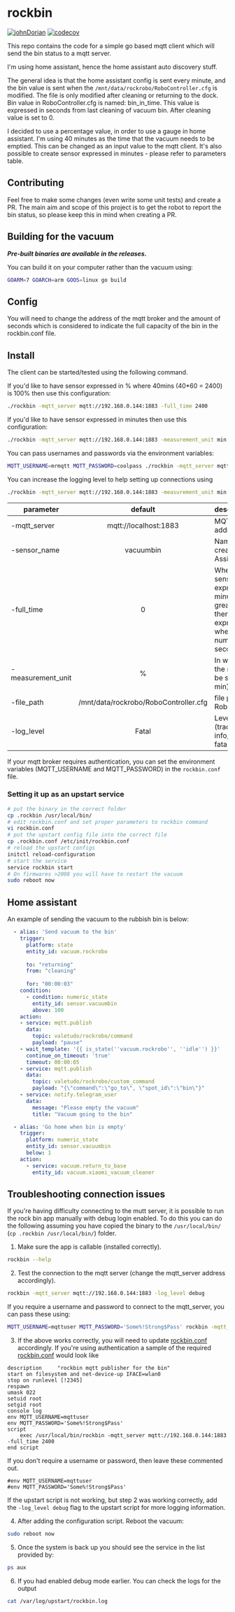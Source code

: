 # rockbin

[![johnDorian](https://circleci.com/gh/johnDorian/rockbin.svg?style=shield)](https://circleci.com/gh/johnDorian/rockbin) [![codecov](https://codecov.io/gh/johnDorian/rockbin/branch/master/graph/badge.svg)](https://codecov.io/gh/johnDorian/rockbin)

This repo contains the code for a simple go based mqtt client which will send the bin status to a mqtt server. 

I'm using home assistant, hence the home assistant auto discovery stuff.

The general idea is that the home assistant config is sent every minute, and the bin value is sent when the `/mnt/data/rockrobo/RoboController.cfg` is modified. The file is only modified after cleaning or returning to the dock. Bin value in RoboController.cfg is named: bin_in_time. This value is expressed in seconds from last cleaning of vacuum bin. After cleaning value is set to 0.

I decided to use a percentage value, in order to use a gauge in home assistant. I'm using 40 minutes as the time that the vacuum needs to be emptied. This can be changed as an input value to the mqtt client. 
It's also possible to create sensor expressed in minutes - please refer to parameters table.


## Contributing

Feel free to make some changes (even write some unit tests) and create a PR. The main aim and scope of this project is to get the robot to report the bin status, so please keep this in mind when creating a PR. 

## Building for the vacuum

***Pre-built binaries are available in the releases.***

You can build it on your computer rather than the vacuum using: 

```bash 
GOARM=7 GOARCH=arm GOOS=linux go build 
```

## Config

You will need to change the address of the mqtt broker and the amount of seconds which is considered to indicate the full capacity of the bin in the rockbin.conf file.

## Install

The client can be started/tested using the following command. 

If you'd like to have sensor expressed in % where 40mins (40*60 = 2400) is 100% then use this configuration:
```bash
./rockbin -mqtt_server mqtt://192.168.0.144:1883 -full_time 2400
```
If you'd like to have sensor expressed in minutes then use this configuration:
```bash
./rockbin -mqtt_server mqtt://192.168.0.144:1883 -measurement_unit min
```
You can pass usernames and passwords via the environment variables: 
```bash
MQTT_USERNAME=mrmqtt MQTT_PASSWORD=coolpass ./rockbin -mqtt_server mqtt://192.168.0.144:1883 -measurement_unit min
```
You can increase the logging level to help setting up connections using 
```bash
./rockbin -mqtt_server mqtt://192.168.0.144:1883 -measurement_unit min -log_level debug
```



|parameter|default|description|
|---------|:-----:|:----------|
|-mqtt_server     |mqtt://localhost:1883|MQTT server address|
|-sensor_name|vacuumbin|Name of sensor created in Home Assistant.|
|-full_time|0|When 0 then sensor is expressed in minutes. When greater than 0 then sensor is expressed in % where full_time is number of seconds in 100%.| 
|-measurement_unit|%|In what unit should the measurement be sent (%, sec, min)|
|-file_path|/mnt/data/rockrobo/RoboController.cfg|file path of RoboController.cfg|
|-log_level|Fatal|Level of logging (trace, debug, info, warn, error, fatal, panic).|

        
If your mqtt broker requires authentication, you can set the environment variables (MQTT_USERNAME and MQTT_PASSWORD) in the `rockbin.conf` file. 

### Setting it up as an upstart service


```bash
# put the binary in the correct folder
cp .rockbin /usr/local/bin/
# edit rockbin.conf and set proper parameters to rockbin command
vi rockbin.conf
# put the upstart config file into the correct file
cp .rockbin.conf /etc/init/rockbin.conf
# reload the upstart configs
initctl reload-configuration
# start the service
service rockbin start
# On firmwares >2008 you will have to restart the vacuum
sudo reboot now
```

## Home assistant 
An example of sending the vacuum to the rubbish bin is below: 

```yaml
  - alias: 'Send vacuum to the bin'
    trigger: 
      platform: state
      entity_id: vacuum.rockrobo
      
      to: "returning"
      from: "cleaning"
      
      for: "00:00:03"
    condition:
      - condition: numeric_state
        entity_id: sensor.vacuumbin
        above: 100
    action: 
    - service: mqtt.publish
      data: 
        topic: valetudo/rockrobo/command
        payload: "pause"
    - wait_template: '{{ is_state(''vacuum.rockrobo'', ''idle'') }}'
      continue_on_timeout: 'true'
      timeout: 00:00:05
    - service: mqtt.publish
      data: 
        topic: valetudo/rockrobo/custom_command
        payload: "{\"command\":\"go_to\", \"spot_id\":\"bin\"}"
    - service: notify.telegram_user
      data:
        message: "Please empty the vacuum"
        title: "Vacuum going to the bin"

  - alias: 'Go home when bin is empty'
    trigger: 
      platform: numeric_state
      entity_id: sensor.vacuumbin
      below: 1
    action: 
      - service: vacuum.return_to_base
        entity_id: vacuum.xiaomi_vacuum_cleaner
```

## Troubleshooting connection issues


If you're having difficulty connecting to the mutt server, it is possible to run the rock bin app manually with debug login enabled. To do this you can do the following assuming you have copied the binary to the `/usr/local/bin/` (`cp .rockbin /usr/local/bin/`) folder. 

1. Make sure the app is callable (installed correctly). 
```bash
rockbin --help
```

2. Test the connection to the mqtt server (change the mqtt_server address accordingly). 
```bash
rockbin -mqtt_server mqtt://192.168.0.144:1883 -log_level debug
```

If you require a username and password to connect to the mqtt_server, you can pass these using: 
```bash
MQTT_USERNAME=mqttuser MQTT_PASSWORD='Some%!Strong$Pass' rockbin -mqtt_server mqtt://192.168.0.144:1883 -log_level debug
```

3. If the above works correctly, you will need to update [rockbin.conf](rockbin.conf) accordingly. If you're using authentication a sample of the required [rockbin.conf](rockbin.conf) would look like 

```text
description     "rockbin mqtt publisher for the bin"
start on filesystem and net-device-up IFACE=wlan0
stop on runlevel [!2345]
respawn
umask 022
setuid root
setgid root
console log
env MQTT_USERNAME=mqttuser
env MQTT_PASSWORD='Some%!Strong$Pass'
script 
    exec /usr/local/bin/rockbin -mqtt_server mqtt://192.168.0.144:1883 -full_time 2400
end script
```

If you don't require a username or password, then leave these commented out.  
```text
#env MQTT_USERNAME=mqttuser
#env MQTT_PASSWORD='Some%!Strong$Pass'
```

If the upstart script is not working, but step 2 was working correctly, add the `-log_level debug` flag to the upstart script for more logging information. 

4. After adding the configuration script. Reboot the vacuum: 
```bash
sudo reboot now
```

5. Once the system is back up you should see the service in the list provided by: 
```bash
ps aux
```

6. If you had enabled debug mode earlier. You can check the logs for the output

```bash
cat /var/log/upstart/rockbin.log
```